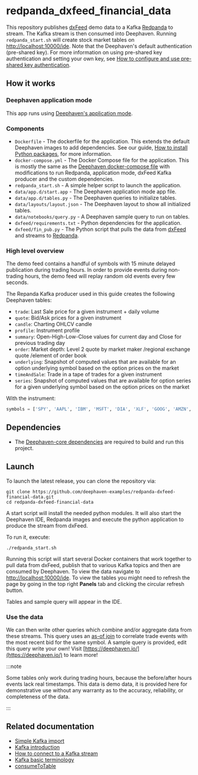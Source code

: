 # redpanda_dxfeed_financial_data

This repository publishes [dxFeed](https://dxfeed.com/) demo data to a Kafka [Redpanda](https://vectorized.io/) to stream. The Kafka stream is then consumed into Deephaven. Running `redpanda_start.sh` will create stock market tables on [http://localhost:10000/ide](http://localhost:10000/ide). Note that the Deephaven's default authentication (pre-shared key). For more information on using pre-shared key authentication and setting your own key, see [How to configure and use pre-shared key authentication](https://deephaven.io/core/docs/how-to-guides/authentication/auth-psk/).

## How it works

### Deephaven application mode

This app runs using [Deephaven's application mode](https://deephaven.io/core/docs/how-to-guides/app-mode/).

### Components

* `Dockerfile` - The dockerfile for the application. This extends the default Deephaven images to add dependencies. See our guide, [How to install Python packages](https://deephaven.io/core/docs/how-to-guides/install-python-packages/#add-packages-to-a-custom-docker-image), for more information.
* `docker-compose.yml` - The Docker Compose file for the application. This is mostly the same as the [Deephaven docker-compose file](https://raw.githubusercontent.com/deephaven/deephaven-core/main/containers/python-examples/docker-compose.yml) with modifications to run Redpanda, application mode,  dxFeed Kafka producer and the custom dependencies.
* `redpanda_start.sh` - A simple helper script to launch the application.
* `data/app.d/start.app` - The Deephaven application mode app file.
* `data/app.d/tables.py` - The Deephaven queries to initialize tables.
* `data/layouts/layout.json` - The Deephaven layout to show all initialized tables.
* `data/notebooks/query.py` - A Deephaven sample query to run on tables.
* `dxfeed/requirements.txt` - Python dependencies for the application.
* `dxfeed/fin_pub.py` - The Python script that pulls the data from [dxFeed](https://dxfeed.com/) and streams to [Redpanda](https://vectorized.io/).


### High level overview

The demo feed contains a handful of symbols with 15 minute delayed publication during trading hours. In order to provide events during non-trading hours, the demo feed will replay random old events every few seconds.

The Repanda Kafka producer used in this guide creates the following Deephaven tables:

- `trade`: Last Sale price for a given instrument + daily volume
- `quote`: Bid/Ask prices for a given instrument
- `candle`: Charting OHLCV candle
- `profile`: Instrument profile
- `summary`: Open-High-Low-Close values for current day and Close for previous trading day
- `order`: Market depth: Level 2 quote by market maker /regional exchange quote /element of order book
- `underlying`: Snapshot of computed values that are available for an option underlying symbol based on the option prices on the market
- `timeAndSale`: Trade in a tape of trades for a given instrument
- `series`: Snapshot of computed values that are available for option series for a given underlying symbol based on the option prices on the market


With the instrument:

```python
symbols = ['SPY', 'AAPL', 'IBM', 'MSFT', 'DIA', 'XLF', 'GOOG', 'AMZN', 'TSLA', 'SPX', 'HPQ', 'CSCO', 'INTC', 'AXP']
```

## Dependencies

* The [Deephaven-core dependencies](https://github.com/deephaven/deephaven-core#required-dependencies) are required to build and run this project.

## Launch

To launch the latest release, you can clone the repository via:

```shell
git clone https://github.com/deephaven-examples/redpanda-dxfeed-financial-data.git
cd redpanda-dxfeed-financial-data
```

A start script will install the needed python modules. It will also start the Deephaven IDE, Redpanda images and execute the python application to produce the stream from dxFeed.

To run it, execute:

```shell
./redpanda_start.sh
```

Running this script will start several Docker containers that work together to pull data from dxFeed, publish that to various Kafka topics and then are consumed by Deephaven. To view the data navigate to [http://localhost:10000/ide](http://localhost:10000/ide).  To view the tables you might need to refresh the page by going in the top right **Panels** tab and clicking the circular refresh button.

Tables and sample query will appear in the IDE.

### Use the data

We can then write other queries which combine and/or aggregate data from these streams. This query uses an [as-of join](https://deephaven.io/core/docs/reference/table-operations/join/aj/) to correlate trade events with the most recent bid for the same symbol. A sample query is provided, edit this query write your own! Visit [https://deephaven.io/](https://deephaven.io/) to learn more!

:::note

Some tables only work during trading hours, because the before/after hours events lack real timestamps.  This data is demo data, it is provided here for demonstrative use without any warranty as to the accuracy, reliability, or completeness of the data.

:::

## Related documentation

- [Simple Kafka import](https://deephaven.io/core/docs/how-to-guides/kafka-simple/)
- [Kafka introduction](https://deephaven.io/core/docs/conceptual/kafka-in-deephaven/)
- [How to connect to a Kafka stream](https://deephaven.io/core/docs/how-to-guides/kafka-stream/)
- [Kafka basic terminology](https://deephaven.io/core/docs/conceptual/kafka-basic-terms/)
- [consumeToTable](https://deephaven.io/core/docs/reference/data-import-export/Kafka/consumeToTable/)
